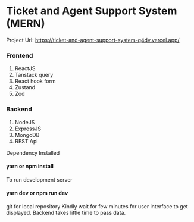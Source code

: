 # Ticket and Agent Support System (MERN)

Project Url: https://ticket-and-agent-support-system-q4dv.vercel.app/


### Frontend
1. ReactJS
2. Tanstack query
3. React hook form
4. Zustand
5. Zod

### Backend
1. NodeJS
2. ExpressJS
3. MongoDB
4. REST Api

Dependency Installed 
#### yarn or npm install

To run development server
####  yarn dev or npm run dev

git for local repository
Kindly wait for few minutes for user interface to get displayed. Backend takes little time to pass data.
